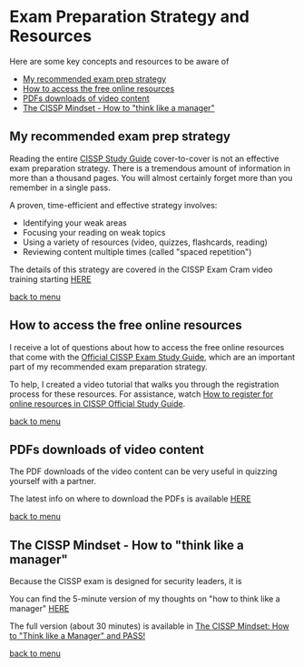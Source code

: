 # Exam Preparation Strategy and Resources

Here are some key concepts and resources to be aware of

- [My recommended exam prep strategy](#my-recommended-exam-prep-strategy)
- [How to access the free online resources](#how-to-access-the-free-online-resources)
- [PDFs downloads of video content](#pdfs-downloads-of-video-content)
- [The CISSP Mindset - How to "think like a manager"](#the-cissp-mindset---how-to-"think-like-a-manager")

## My recommended exam prep strategy

Reading the entire [CISSP Study Guide](https://amzn.to/3qb6z5H) cover-to-cover is not an effective exam preparation strategy. There is a tremendous amount of information in more than a thousand pages. You will almost certainly forget more than you remember in a single pass. 

A proven, time-efficient and effective strategy involves:

- Identifying your weak areas
- Focusing your reading on weak topics
- Using a variety of resources (video, quizzes, flashcards, reading)
- Reviewing content multiple times (called "spaced repetition")

The details of this strategy are covered in the CISSP Exam Cram video training starting [HERE](https://youtu.be/_nyZhYnCNLA?t=422)

[back to menu](#exam-preparation-strategy-and-resources)

## How to access the free online resources

I receive a lot of questions about how to access the free online resources that come with the [Official CISSP Exam Study Guide](https://amzn.to/3qb6z5H), which are an important part of my recommended exam preparation strategy. 

To help, I created a video tutorial that walks you through the registration process for these resources. For assistance, watch [How to register for online resources in CISSP Official Study Guide](https://youtu.be/iJbvuWVJq4s).

[back to menu](#exam-preparation-strategy-and-resources)

## PDFs downloads of video content

The PDF downloads of the video content can be very useful in quizzing yourself with a partner.

The latest info on where to download the PDFs is available [HERE](Downloads.md)

[back to menu](#exam-preparation-strategy-and-resources)

## The CISSP Mindset - How to "think like a manager"

Because the CISSP exam is designed for security leaders, it is 

You can find the 5-minute version of my thoughts on "how to think like a manager" [HERE](https://youtu.be/_nyZhYnCNLA?t=469)

The full version (about 30 minutes) is available in [The CISSP Mindset: How to "Think like a Manager" and PASS!](https://youtu.be/vfC9OLsCqgk)

[back to menu](#exam-preparation-strategy-and-resources)